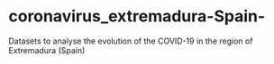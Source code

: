 # coronavirus_extremadura-Spain-
Datasets to analyse the evolution of the COVID-19 in the region of Extremadura (Spain)
